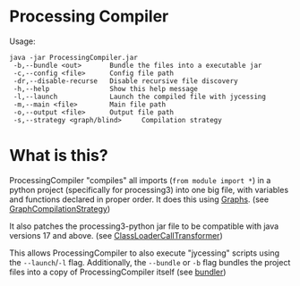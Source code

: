 # Processing Compiler

Usage:
```
java -jar ProcessingCompiler.jar
 -b,--bundle <out>       Bundle the files into a executable jar
 -c,--config <file>      Config file path
 -dr,--disable-recurse   Disable recursive file discovery
 -h,--help               Show this help message
 -l,--launch             Launch the compiled file with jycessing
 -m,--main <file>        Main file path
 -o,--output <file>      Output file path
 -s,--strategy <graph/blind>     Compilation strategy
```


# What is this?
ProcessingCompiler "compiles" all imports (`from module import *`) in a python project (specifically for processing3) into one big file,
with variables and functions declared in proper order.
It does this using [Graphs](https://github.com/google/guava/wiki/GraphsExplained). (see [GraphCompilationStrategy](https://github.com/Badbird5907/ProcessingCompiler/blob/master/src/main/java/dev/badbird/processing/compiler/strategy/impl/graph/GraphCompilationStrategy.java))

It also patches the processing3-python jar file to be compatible with java versions 17 and above. (see [ClassLoaderCallTransformer](https://github.com/Badbird5907/ProcessingCompiler/blob/master/src/main/java/dev/badbird/processing/asm/ClassLoaderCallTransformer.java))

This allows ProcessingCompiler to also execute "jycessing" scripts using the `--launch`/`-l` flag.
Additionally, the `--bundle` or `-b` flag bundles the project files into a copy of ProcessingCompiler itself (see [bundler](https://github.com/Badbird5907/ProcessingCompiler/tree/master/src/main/java/dev/badbird/processing/bundler))

